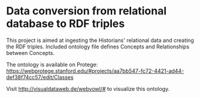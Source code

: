# Data conversion from relational database to RDF triples

This project is aimed at ingesting the Historians' relational data and creating the RDF triples. Included ontology file defines Concepts and Relationships between Concepts. 

The ontology is available on Protege: https://webprotege.stanford.edu/#projects/aa7bb547-fc72-4421-ad44-def38f74cc57/edit/Classes

Visit http://visualdataweb.de/webvowl/# to visualize this ontology.
